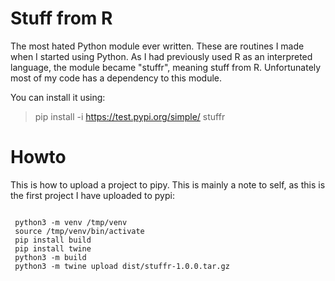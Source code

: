 # Stuff from R

The most hated Python module ever written. These are routines I made when I started using Python. As I had previously used R as an interpreted language, the module became "stuffr", meaning stuff from R. Unfortunately most of my code has a dependency to this module. 

You can install it using:
> pip install -i https://test.pypi.org/simple/ stuffr

# Howto

This is how to upload a project to pipy. This is mainly a note to self, as this is the first project I have uploaded to pypi:

<code>
 python3 -m venv /tmp/venv
 source /tmp/venv/bin/activate
 pip install build
 pip install twine
 python3 -m build
 python3 -m twine upload dist/stuffr-1.0.0.tar.gz 
</code>
